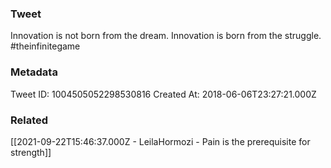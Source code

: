 ### Tweet
Innovation is not born from the dream. Innovation is born from the struggle. #theinfinitegame

### Metadata
Tweet ID: 1004505052298530816
Created At: 2018-06-06T23:27:21.000Z

### Related
[[2021-09-22T15:46:37.000Z - LeilaHormozi - Pain is the prerequisite for strength]]

